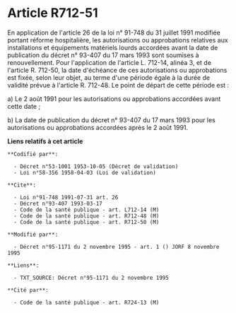 # Article R712-51

En application de l'article 26 de la loi n° 91-748 du 31 juillet 1991 modifiée portant réforme hospitalière, les
autorisations ou approbations relatives aux installations et équipements matériels lourds accordées avant la date de
publication du décret n° 93-407 du 17 mars 1993 sont soumises à renouvellement. Pour l'application de l'article L. 712-14,
alinéa 3, et de l'article R. 712-50, la date d'échéance de ces autorisations ou approbations est fixée, selon leur objet, au
terme d'une période égale à la durée de validité prévue à l'article R. 712-48. Le point de départ de cette période est :

a) Le 2 août 1991 pour les autorisations ou approbations accordées avant cette date ;

b) La date de publication du décret n° 93-407 du 17 mars 1993 pour les autorisations ou approbations accordées après le 2
août 1991.

**Liens relatifs à cet article**

	**Codifié par**:

	  - Décret n°53-1001 1953-10-05 (Décret de validation)
	  - Loi n°58-356 1958-04-03 (Loi de validation)

	**Cite**:

	  - Loi n°91-748 1991-07-31 art. 26
	  - Décret n°93-407 1993-03-17
	  - Code de la santé publique - art. L712-14 (M)
	  - Code de la santé publique - art. R712-48 (M)
	  - Code de la santé publique - art. R712-50 (M)

	**Modifié par**:

	  - Décret n°95-1171 du 2 novembre 1995 - art. 1 () JORF 8 novembre 1995

	**Liens**:

	  - TXT_SOURCE: Décret n°95-1171 du 2 novembre 1995

	**Cité par**:

	  - Code de la santé publique - art. R724-13 (M)
